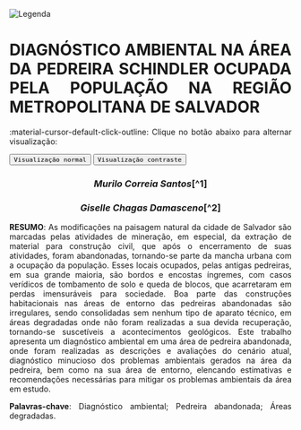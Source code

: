 
![Legenda](../imagens/capitulo.png)


# **DIAGNÓSTICO AMBIENTAL NA ÁREA DA PEDREIRA SCHINDLER OCUPADA PELA POPULAÇÃO NA REGIÃO METROPOLITANA DE SALVADOR**

:material-cursor-default-click-outline: Clique no botão abaixo para alternar visualização:

<div class="tx-switch">
  <button data-md-color-scheme="default"><code>Visualização normal</code></button>
  <button data-md-color-scheme="slate"><code>Visualização contraste</code></button>
</div>

<script>
  var buttons = document.querySelectorAll("button[data-md-color-scheme]")
  buttons.forEach(function(button) {
    button.addEventListener("click", function() {
      var attr = this.getAttribute("data-md-color-scheme")
      document.body.setAttribute("data-md-color-scheme", attr)
      var name = document.querySelector("#__code_0 code span:nth-child(7)")
      name.textContent = attr
    })
  })
</script>

<style>
body {text-align: justify}
div.a {
  text-indent: 50px;
}
p.recuo {
  padding-left: 130px;
  font-size: small;
  text-align: justify;
}
</style>

<center><h3><em>Murilo Correia Santos</em>[^1]</h3></center>

<center><h3><em>Giselle Chagas Damasceno</em>[^2]</h3></center>

[^1]: Actus Consultoria e Assessoria Ambiental. E-mail: muriloflorestal@gmail.com.

[^2]: Universidade Federal do Recôncavo da Bahia. E-mail: gdamasceno@ufrb.edu.br.

**RESUMO**: As modificações na paisagem natural da cidade de
Salvador são marcadas pelas atividades de mineração, em especial, da
extração de material para construção civil, que após o encerramento de
suas atividades, foram abandonadas, tornando-se parte da mancha urbana
com a ocupação da população. Esses locais ocupados, pelas antigas
pedreiras, em sua grande maioria, são bordos e encostas íngremes, com
casos verídicos de tombamento de solo e queda de blocos, que acarretaram
em perdas imensuráveis para sociedade. Boa parte das construções
habitacionais nas áreas de entorno das pedreiras abandonadas são
irregulares, sendo consolidadas sem nenhum tipo de aparato técnico, em
áreas degradadas onde não foram realizadas a sua devida recuperação,
tornando-se suscetíveis a acontecimentos geológicos. Este trabalho
apresenta um diagnóstico ambiental em uma área de pedreira abandonada,
onde foram realizadas as descrições e avaliações do cenário atual,
diagnóstico minucioso dos problemas ambientais gerados na área da
pedreira, bem como na sua área de entorno, elencando estimativas e
recomendações necessárias para mitigar os problemas ambientais da área
em estudo.

**Palavras-chave**: Diagnóstico ambiental; Pedreira abandonada;
Áreas degradadas.